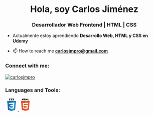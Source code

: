 <h1 align="center">Hola, soy Carlos Jiménez</h1>
<h3 align="center">Desarrollador Web Frontend | HTML | CSS</h3>

- Actualmente estoy aprendiendo **Desarrollo Web, HTML y CSS en Udemy**

- 📫 How to reach me **carlosjmpro@gmail.com**

<h3 align="left">Connect with me:</h3>
<p align="left">
<a href="https://linkedin.com/in/carlosjmpro" target="blank"><img align="center" src="https://raw.githubusercontent.com/rahuldkjain/github-profile-readme-generator/master/src/images/icons/Social/linked-in-alt.svg" alt="carlosjmpro" height="30" width="40" /></a>
</p>

<h3 align="left">Languages and Tools:</h3>
<p align="left"> <a href="https://www.w3schools.com/css/" target="_blank" rel="noreferrer"> <img src="https://raw.githubusercontent.com/devicons/devicon/master/icons/css3/css3-original-wordmark.svg" alt="css3" width="40" height="40"/> </a> <a href="https://www.w3.org/html/" target="_blank" rel="noreferrer"> <img src="https://raw.githubusercontent.com/devicons/devicon/master/icons/html5/html5-original-wordmark.svg" alt="html5" width="40" height="40"/> </a> </p>
